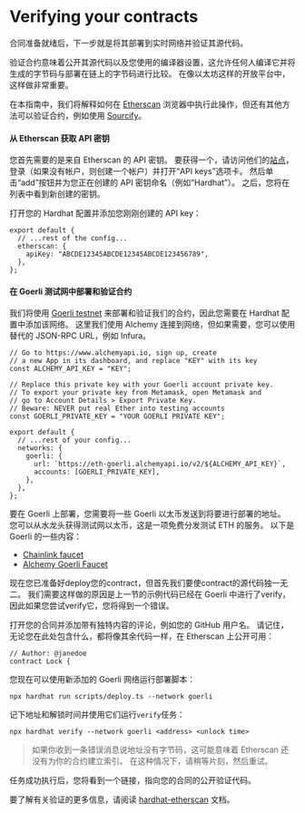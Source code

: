 # Verifying your contracts
合同准备就绪后，下一步就是将其部署到实时网络并验证其源代码。

验证合约意味着公开其源代码以及您使用的编译器设置，这允许任何人编译它并将生成的字节码与部署在链上的字节码进行比较。 在像以太坊这样的开放平台中，这样做非常重要。

在本指南中，我们将解释如何在 [Etherscan](https://etherscan.io/) 浏览器中执行此操作，但还有其他方法可以验证合约，例如使用 [Sourcify](https://sourcify.dev/)。

#### 从 Etherscan 获取 API 密钥
您首先需要的是来自 Etherscan 的 API 密钥。 要获得一个，请访问他们的[站点](https://etherscan.io/login)，登录（如果没有帐户，则创建一个帐户）并打开“API keys”选项卡。 然后单击“add”按钮并为您正在创建的 API 密钥命名（例如“Hardhat”）。 之后，您将在列表中看到新创建的密钥。

打开您的 Hardhat 配置并添加您刚刚创建的 API key：
```
export default {
  // ...rest of the config...
  etherscan: {
    apiKey: "ABCDE12345ABCDE12345ABCDE123456789",
  },
};
```

#### 在 Goerli 测试网中部署和验证合约
我们将使用 [Goerli testnet](https://ethereum.org/en/developers/docs/networks/#goerli) 来部署和验证我们的合约，因此您需要在 Hardhat 配置中添加该网络。 这里我们使用 Alchemy 连接到网络，但如果需要，您可以使用替代的 JSON-RPC URL，例如 Infura。
```
// Go to https://www.alchemyapi.io, sign up, create
// a new App in its dashboard, and replace "KEY" with its key
const ALCHEMY_API_KEY = "KEY";

// Replace this private key with your Goerli account private key.
// To export your private key from Metamask, open Metamask and
// go to Account Details > Export Private Key.
// Beware: NEVER put real Ether into testing accounts
const GOERLI_PRIVATE_KEY = "YOUR GOERLI PRIVATE KEY";

export default {
  // ...rest of your config...
  networks: {
    goerli: {
      url: `https://eth-goerli.alchemyapi.io/v2/${ALCHEMY_API_KEY}`,
      accounts: [GOERLI_PRIVATE_KEY],
    },
  },
};
```
要在 Goerli 上部署，您需要将一些 Goerli 以太币发送到将要进行部署的地址。 您可以从水龙头获得测试网以太币，这是一项免费分发测试 ETH 的服务。 以下是 Goerli 的一些内容：
- [Chainlink faucet](https://faucets.chain.link/)
- [Alchemy Goerli Faucet](https://goerlifaucet.com/)

现在您已准备好deploy您的contract，但首先我们要使contract的源代码独一无二。 我们需要这样做的原因是上一节的示例代码已经在 Goerli 中进行了verify，因此如果您尝试verify它，您将得到一个错误。

打开您的合同并添加带有独特内容的评论，例如您的 GitHub 用户名。 请记住，无论您在此处包含什么，都将像其余代码一样，在 Etherscan 上公开可用：
```
// Author: @janedoe
contract Lock {
```
您现在可以使用新添加的 Goerli 网络运行部署脚本：
```
npx hardhat run scripts/deploy.ts --network goerli
```
记下地址和解锁时间并使用它们运行`verify`任务：
```
npx hardhat verify --network goerli <address> <unlock time>
```
> 如果你收到一条错误消息说地址没有字节码，这可能意味着 Etherscan 还没有为你的合约建立索引。 在这种情况下，请稍等片刻，然后重试。

任务成功执行后，您将看到一个链接，指向您的合同的公开验证代码。

要了解有关验证的更多信息，请阅读 [hardhat-etherscan](https://hardhat.org/hardhat-runner/plugins/nomiclabs-hardhat-etherscan) 文档。